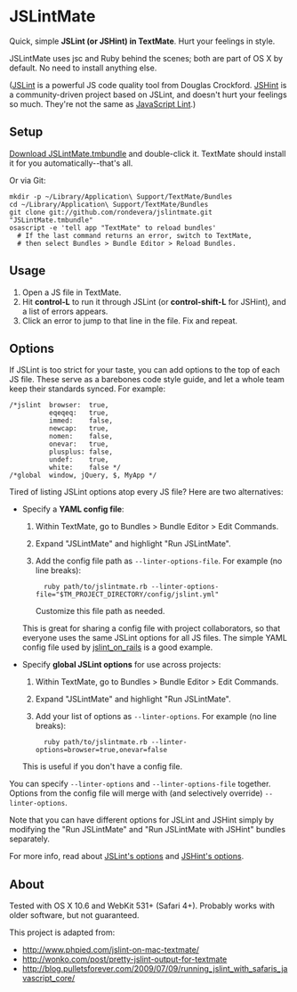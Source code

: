 JSLintMate
==========

Quick, simple **JSLint (or JSHint) in TextMate**. Hurt your feelings in style.

JSLintMate uses jsc and Ruby behind the scenes; both are part of OS X by
default. No need to install anything else.

([JSLint][jslint] is a powerful JS code quality tool from Douglas Crockford.
[JSHint][jshint] is a community-driven project based on JSLint, and doesn't
hurt your feelings so much. They're not the same as
[JavaScript Lint][javascriptlint].)

[jslint]:         http://jslint.com
[jshint]:         http://jshint.com
[javascriptlint]: http://www.javascriptlint.com/


Setup
-----

[Download JSLintMate.tmbundle][download] and double-click it.
TextMate should install it for you automatically--that's all.

Or via Git:

    mkdir -p ~/Library/Application\ Support/TextMate/Bundles
    cd ~/Library/Application\ Support/TextMate/Bundles
    git clone git://github.com/rondevera/jslintmate.git "JSLintMate.tmbundle"
    osascript -e 'tell app "TextMate" to reload bundles'
      # If the last command returns an error, switch to TextMate,
      # then select Bundles > Bundle Editor > Reload Bundles.

[download]: https://github.com/rondevera/jslintmate/archives/master


Usage
-----

1.  Open a JS file in TextMate.
2.  Hit **control-L** to run it through JSLint (or **control-shift-L** for
    JSHint), and a list of errors appears.
3.  Click an error to jump to that line in the file. Fix and repeat.


Options
-------

If JSLint is too strict for your taste, you can add options to the top of each
JS file. These serve as a barebones code style guide, and let a whole team
keep their standards synced. For example:

    /*jslint  browser:  true,
              eqeqeq:   true,
              immed:    false,
              newcap:   true,
              nomen:    false,
              onevar:   true,
              plusplus: false,
              undef:    true,
              white:    false */
    /*global  window, jQuery, $, MyApp */

Tired of listing JSLint options atop every JS file? Here are two alternatives:

* Specify a **YAML config file**:

  1.  Within TextMate, go to Bundles > Bundle Editor > Edit Commands.
  2.  Expand "JSLintMate" and highlight "Run JSLintMate".
  3.  Add the config file path as `--linter-options-file`. For example (no
      line breaks):

            ruby path/to/jslintmate.rb --linter-options-file="$TM_PROJECT_DIRECTORY/config/jslint.yml"

      Customize this file path as needed.

  This is great for sharing a config file with project collaborators, so that
  everyone uses the same JSLint options for all JS files. The simple YAML
  config file used by [jslint\_on\_rails][jslint_on_rails_config] is a good
  example.

* Specify **global JSLint options** for use across projects:

  1.  Within TextMate, go to Bundles > Bundle Editor > Edit Commands.
  2.  Expand "JSLintMate" and highlight "Run JSLintMate".
  3.  Add your list of options as `--linter-options`. For example (no line
      breaks):

            ruby path/to/jslintmate.rb --linter-options=browser=true,onevar=false

  This is useful if you don't have a config file.

You can specify `--linter-options` and `--linter-options-file` together.
Options from the config file will merge with (and selectively override)
`--linter-options`.

Note that you can have different options for JSLint and JSHint simply by
modifying the "Run JSLintMate" and "Run JSLintMate with JSHint" bundles
separately.

For more info, read about [JSLint's options][jslint-options] and
[JSHint's options][jshint-options].

[jslint_on_rails_config]: https://github.com/psionides/jslint_on_rails/blob/master/lib/jslint/config/jslint.yml
[jslint-options]:  http://jslint.com/lint.html#options
[jshint-options]:  http://jshint.com/#docs


About
-----

Tested with OS X 10.6 and WebKit 531+ (Safari 4+). Probably works with older
software, but not guaranteed.

This project is adapted from:

- <http://www.phpied.com/jslint-on-mac-textmate/>
- <http://wonko.com/post/pretty-jslint-output-for-textmate>
- <http://blog.pulletsforever.com/2009/07/09/running_jslint_with_safaris_javascript_core/>
